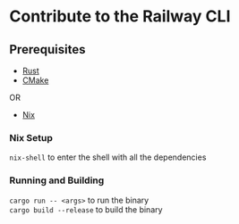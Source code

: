 # Contribute to the Railway CLI

## Prerequisites
- [Rust](https://www.rust-lang.org/tools/install)
- [CMake](https://cmake.org/install/)

OR

- [Nix](https://nixos.org/download.html)


### Nix Setup
`nix-shell` to enter the shell with all the dependencies

### Running and Building
`cargo run -- <args>` to run the binary\
`cargo build --release` to build the binary
